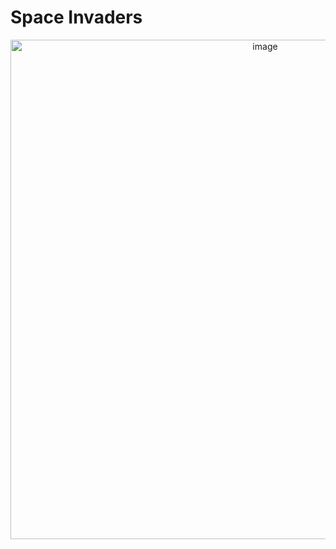 # Space Invaders
<div align="center">
  <img width="799" alt="image" src="https://github.com/user-attachments/assets/369921f3-7e56-45d4-975b-c2c7729f4c8d" />
</div>
